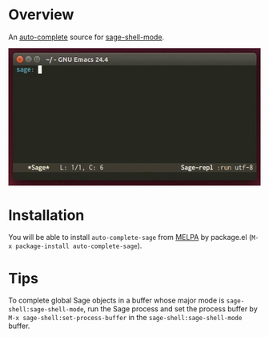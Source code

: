# Overview

An [auto-complete](https://github.com/stakemori/auto-complete-sage)
 source for [sage-shell-mode](https://github.com/stakemori/sage-shell-mode).

![ac-sage](images/ac-sage.gif)

# Installation
You will be able to install `auto-complete-sage` from
[MELPA](https://github.com/milkypostman/melpa.git) by package.el
(`M-x package-install auto-complete-sage`).

# Tips
To complete global Sage objects in a buffer whose major mode is
`sage-shell:sage-shell-mode`,
run the Sage process and set the process buffer by
`M-x sage-shell:set-process-buffer` in the `sage-shell:sage-shell-mode`
 buffer.
